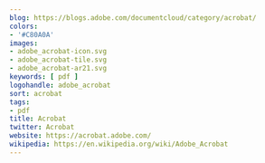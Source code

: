 ```yaml
---
blog: https://blogs.adobe.com/documentcloud/category/acrobat/
colors:
- '#C80A0A'
images:
- adobe_acrobat-icon.svg
- adobe_acrobat-tile.svg
- adobe_acrobat-ar21.svg
keywords: [ pdf ]
logohandle: adobe_acrobat
sort: acrobat
tags:
- pdf
title: Acrobat
twitter: Acrobat
website: https://acrobat.adobe.com/
wikipedia: https://en.wikipedia.org/wiki/Adobe_Acrobat
---
```

